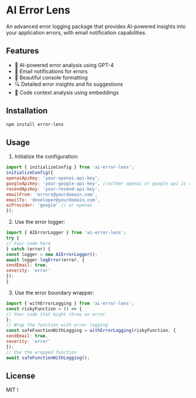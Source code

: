 # AI Error Lens

An advanced error logging package that provides AI-powered insights into your application errors, with email notification capabilities.

## Features

- 🤖 AI-powered error analysis using GPT-4
- 📧 Email notifications for errors
- 🎨 Beautiful console formatting
- 🔍 Detailed error insights and fix suggestions
- 🧩 Code context analysis using embeddings

## Installation

```bash
npm install error-lens
```

## Usage

1. Initialize the configuration:

```javascript
import { initializeConfig } from 'ai-error-lens';
initializeConfig({
openaiApiKey: 'your-openai-api-key',
googleApiKey: 'your-google-api-key', //either openai or google api is required.
resendApiKey: 'your-resend-api-key',
emailFrom: 'errors@yourdomain.com',
emailTo: 'developer@yourdomain.com',
aiProvider: 'google' // or openai
});
```

2. Use the error logger:

```javascript
import { AIErrorLogger } from 'ai-error-lens';
try {
// Your code here
} catch (error) {
const logger = new AIErrorLogger();
await logger.logError(error, {
sendEmail: true,
severity: 'error'
});
}
```

3. Use the error boundary wrapper:

```javascript
import { withErrorLogging } from 'ai-error-lens';
const riskyFunction = () => {
// Your code that might throw an error
};
// Wrap the function with error logging
const safeFunctionWithLogging = withErrorLogging(riskyFunction, {
sendEmail: true,
severity: 'error'
});
// Use the wrapped function
await safeFunctionWithLogging();
```

## License

MIT !